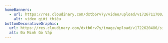 ```yaml
---
homeBanners:
  - url: https://res.cloudinary.com/dxtb6rv7y/video/upload/v1726711700/0_Baner_Home_Ok_z3np5w.mp4
    alt: video giới thiệu
bottomDecorativeGraphic:
  url: https://res.cloudinary.com/dxtb6rv7y/image/upload/v1722620486/site-name_ksvjgd.png
  alt: Đa Minh Gò Vấp
---
```

